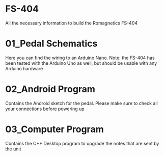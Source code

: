 # FS-404
All the necessary information to build the Romagnetics FS-404

# 01_Pedal Schematics
Here you can find the wiring to an Arduino Nano.
Note: the FS-404 has been tested with the Arduino Uno as well, but should be usable with any Arduino hardware

# 02_Android Program
Contains the Android sketch for the pedal.
Please make sure to check all your connections before powering up

# 03_Computer Program
Contains the C++ Desktop program to upgrade the notes that are sent by the unit
